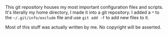 This git repository houses my most important configuration files and scripts.
It's literally my home directory, I made it into a git repository.
I added a `*` to the `~/.git/info/exclude` file and use `git add -f` to add new files to it.

Most of this stuff was actually written by me. No copyright will be asserted.
